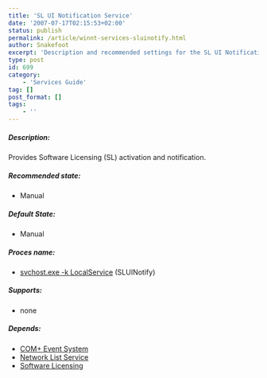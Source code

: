 ```yaml
---
title: 'SL UI Notification Service'
date: '2007-07-17T02:15:53+02:00'
status: publish
permalink: /article/winnt-services-sluinotify.html
author: Snakefoot
excerpt: 'Description and recommended settings for the SL UI Notification Service.'
type: post
id: 699
category:
    - 'Services Guide'
tag: []
post_format: []
tags:
    - ''
---
```

##### Description:

 Provides Software Licensing (SL) activation and notification.
 
##### Recommended state:

- Manual

##### Default State:

- Manual

##### Proces name:

- [svchost.exe -k LocalService](/article/winnt-services-wrapper.html) (SLUINotify)

##### Supports:

- none

##### Depends:

- [COM+ Event System](/article/winnt-services-eventsystem.html)
- [Network List Service](/article/winnt-services-netprofm.html)
- [Software Licensing](/article/winnt-services-slsvc.html)